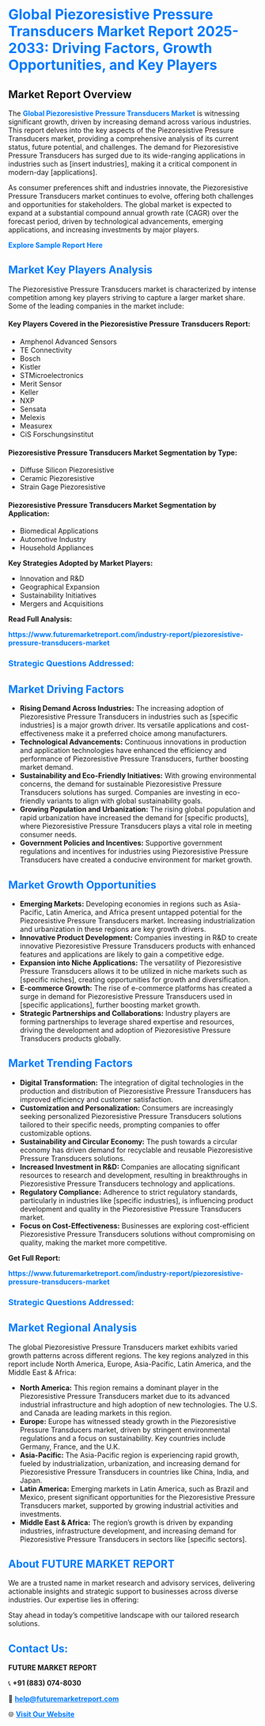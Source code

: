 <h1 style="color: #007BFF;">Global Piezoresistive Pressure Transducers Market Report 2025-2033: Driving Factors, Growth Opportunities, and Key Players</h1>

<section id="overview">
<h2>Market Report Overview</h2>
<p>The <a href="https://www.futuremarketreport.com/industry-report/piezoresistive-pressure-transducers-market" style="color: #007BFF; text-decoration: none;"><strong>Global Piezoresistive Pressure Transducers Market</strong></a> is witnessing significant growth, driven by increasing demand across various industries. This report delves into the key aspects of the Piezoresistive Pressure Transducers market, providing a comprehensive analysis of its current status, future potential, and challenges. The demand for Piezoresistive Pressure Transducers has surged due to its wide-ranging applications in industries such as [insert industries], making it a critical component in modern-day [applications].</p>
<p>As consumer preferences shift and industries innovate, the Piezoresistive Pressure Transducers market continues to evolve, offering both challenges and opportunities for stakeholders. The global market is expected to expand at a substantial compound annual growth rate (CAGR) over the forecast period, driven by technological advancements, emerging applications, and increasing investments by major players.</p>
</section>

<section id="overview">
<p><a href="https://www.futuremarketreport.com/request-sample/reportId=75405" style="color: #007BFF; text-decoration: none;"><strong>Explore Sample Report Here</strong></a></p>
</section>

<section id="key-players">
<h2 style="color: #007BFF;">Market Key Players Analysis</h2>
<p>The Piezoresistive Pressure Transducers market is characterized by intense competition among key players striving to capture a larger market share. Some of the leading companies in the market include:</p>
<h4>Key Players Covered in the Piezoresistive Pressure Transducers Report:</h4>
<ul><li>Amphenol Advanced Sensors</li><li>TE Connectivity</li><li>Bosch</li><li>Kistler</li><li>STMicroelectronics</li><li>Merit Sensor</li><li>Keller</li><li>NXP</li><li>Sensata</li><li>Melexis</li><li>Measurex</li><li>CiS Forschungsinstitut</li></ul>
<h4>Piezoresistive Pressure Transducers Market Segmentation by Type:</h4>
<ul><li>Diffuse Silicon Piezoresistive</li><li>Ceramic Piezoresistive</li><li>Strain Gage Piezoresistive</li></ul>

<h4>Piezoresistive Pressure Transducers Market Segmentation by Application:</h4>
<ul><li>Biomedical Applications</li><li>Automotive Industry</li><li>Household Appliances</li></ul>
<p><strong>Key Strategies Adopted by Market Players:</strong></p>
<ul>
<li>Innovation and R&D</li>
<li>Geographical Expansion</li>
<li>Sustainability Initiatives</li>
<li>Mergers and Acquisitions</li>
</ul>
</section>

<section>
<p><strong>Read Full Analysis: </strong></p><a href="https://www.futuremarketreport.com/industry-report/piezoresistive-pressure-transducers-market" style="color: #007BFF; text-decoration: none;"><strong>https://www.futuremarketreport.com/industry-report/piezoresistive-pressure-transducers-market</strong></a>
<h3 style="color: #007BFF;">Strategic Questions Addressed:</h3>
</section>

<section id="driving-factors">
<h2 style="color: #007BFF;">Market Driving Factors</h2>
<ul>
<li><strong>Rising Demand Across Industries:</strong> The increasing adoption of Piezoresistive Pressure Transducers in industries such as [specific industries] is a major growth driver. Its versatile applications and cost-effectiveness make it a preferred choice among manufacturers.</li>
<li><strong>Technological Advancements:</strong> Continuous innovations in production and application technologies have enhanced the efficiency and performance of Piezoresistive Pressure Transducers, further boosting market demand.</li>
<li><strong>Sustainability and Eco-Friendly Initiatives:</strong> With growing environmental concerns, the demand for sustainable Piezoresistive Pressure Transducers solutions has surged. Companies are investing in eco-friendly variants to align with global sustainability goals.</li>
<li><strong>Growing Population and Urbanization:</strong> The rising global population and rapid urbanization have increased the demand for [specific products], where Piezoresistive Pressure Transducers plays a vital role in meeting consumer needs.</li>
<li><strong>Government Policies and Incentives:</strong> Supportive government regulations and incentives for industries using Piezoresistive Pressure Transducers have created a conducive environment for market growth.</li>
</ul>
</section>

<section id="growth-opportunities">
<h2 style="color: #007BFF;">Market Growth Opportunities</h2>
<ul>
<li><strong>Emerging Markets:</strong> Developing economies in regions such as Asia-Pacific, Latin America, and Africa present untapped potential for the Piezoresistive Pressure Transducers market. Increasing industrialization and urbanization in these regions are key growth drivers.</li>
<li><strong>Innovative Product Development:</strong> Companies investing in R&D to create innovative Piezoresistive Pressure Transducers products with enhanced features and applications are likely to gain a competitive edge.</li>
<li><strong>Expansion into Niche Applications:</strong> The versatility of Piezoresistive Pressure Transducers allows it to be utilized in niche markets such as [specific niches], creating opportunities for growth and diversification.</li>
<li><strong>E-commerce Growth:</strong> The rise of e-commerce platforms has created a surge in demand for Piezoresistive Pressure Transducers used in [specific applications], further boosting market growth.</li>
<li><strong>Strategic Partnerships and Collaborations:</strong> Industry players are forming partnerships to leverage shared expertise and resources, driving the development and adoption of Piezoresistive Pressure Transducers products globally.</li>
</ul>
</section>

<section id="trending-factors">
<h2 style="color: #007BFF;">Market Trending Factors</h2>
<ul>
<li><strong>Digital Transformation:</strong> The integration of digital technologies in the production and distribution of Piezoresistive Pressure Transducers has improved efficiency and customer satisfaction.</li>
<li><strong>Customization and Personalization:</strong> Consumers are increasingly seeking personalized Piezoresistive Pressure Transducers solutions tailored to their specific needs, prompting companies to offer customizable options.</li>
<li><strong>Sustainability and Circular Economy:</strong> The push towards a circular economy has driven demand for recyclable and reusable Piezoresistive Pressure Transducers solutions.</li>
<li><strong>Increased Investment in R&D:</strong> Companies are allocating significant resources to research and development, resulting in breakthroughs in Piezoresistive Pressure Transducers technology and applications.</li>
<li><strong>Regulatory Compliance:</strong> Adherence to strict regulatory standards, particularly in industries like [specific industries], is influencing product development and quality in the Piezoresistive Pressure Transducers market.</li>
<li><strong>Focus on Cost-Effectiveness:</strong> Businesses are exploring cost-efficient Piezoresistive Pressure Transducers solutions without compromising on quality, making the market more competitive.</li>
</ul>
</section>

<section>
<p><strong>Get Full Report: </strong></p><a href="https://www.futuremarketreport.com/industry-report/piezoresistive-pressure-transducers-market" style="color: #007BFF; text-decoration: none;"><strong>https://www.futuremarketreport.com/industry-report/piezoresistive-pressure-transducers-market</strong></a>
<h3 style="color: #007BFF;">Strategic Questions Addressed:</h3>
</section>


<section id="regional-analysis">
<h2 style="color: #007BFF;">Market Regional Analysis</h2>
<p>The global Piezoresistive Pressure Transducers market exhibits varied growth patterns across different regions. The key regions analyzed in this report include North America, Europe, Asia-Pacific, Latin America, and the Middle East & Africa:</p>
<ul>
<li><strong>North America:</strong> This region remains a dominant player in the Piezoresistive Pressure Transducers market due to its advanced industrial infrastructure and high adoption of new technologies. The U.S. and Canada are leading markets in this region.</li>
<li><strong>Europe:</strong> Europe has witnessed steady growth in the Piezoresistive Pressure Transducers market, driven by stringent environmental regulations and a focus on sustainability. Key countries include Germany, France, and the U.K.</li>
<li><strong>Asia-Pacific:</strong> The Asia-Pacific region is experiencing rapid growth, fueled by industrialization, urbanization, and increasing demand for Piezoresistive Pressure Transducers in countries like China, India, and Japan.</li>
<li><strong>Latin America:</strong> Emerging markets in Latin America, such as Brazil and Mexico, present significant opportunities for the Piezoresistive Pressure Transducers market, supported by growing industrial activities and investments.</li>
<li><strong>Middle East & Africa:</strong> The region’s growth is driven by expanding industries, infrastructure development, and increasing demand for Piezoresistive Pressure Transducers in sectors like [specific sectors].</li>
</ul>
</section>

<footer>
<h2 style="color: #007BFF;">About FUTURE MARKET REPORT</h2>
<p>We are a trusted name in market research and advisory services, delivering actionable insights and strategic support to businesses across diverse industries. Our expertise lies in offering:</p>

<p>Stay ahead in today’s competitive landscape with our tailored research solutions.</p>

<h2 style="color: #007BFF;">Contact Us:</h2>
<p><strong>FUTURE MARKET REPORT</strong></p>
<p>📞 <strong>+91 (883) 074-8030</strong></p>
<p>📧 <strong><a href="mailto:help@futuremarketreport.com" style="color: #007BFF;">help@futuremarketreport.com</a></strong></p>
<p>🌐 <strong><a href="https://www.futuremarketreport.com/" style="color: #007BFF;">Visit Our Website</a></strong></p>
</footer>